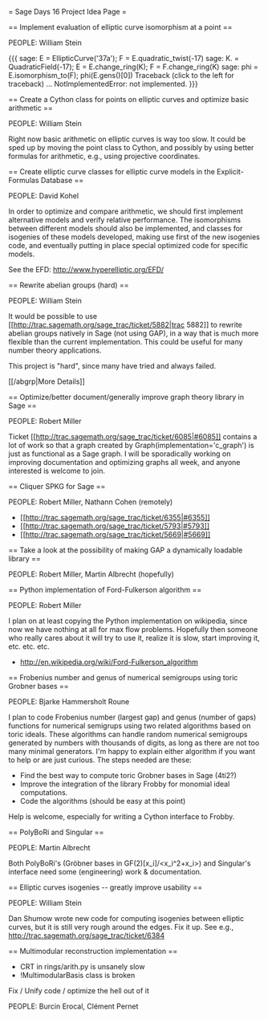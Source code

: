 = Sage Days 16 Project Idea Page =

== Implement evaluation of elliptic curve isomorphism at a point ==

PEOPLE: William Stein

{{{
sage: E = EllipticCurve('37a'); F = E.quadratic_twist(-17)
sage: K.<a> = QuadraticField(-17); E = E.change_ring(K); F = F.change_ring(K)
sage: phi = E.isomorphism_to(F); phi(E.gens()[0])
Traceback (click to the left for traceback)
...
NotImplementedError: not implemented.
}}}
  
== Create a Cython class for points on elliptic curves and optimize basic arithmetic ==

PEOPLE: William Stein

  Right now basic arithmetic on elliptic curves is way too slow.  It could be sped up by moving the point class to Cython, and possibly by using better formulas for arithmetic, e.g., using projective coordinates. 

== Create elliptic curve classes for elliptic curve models in the Explicit-Formulas Database ==

PEOPLE: David Kohel

  In order to optimize and compare arithmetic, we should first implement alternative models and verify relative performance.  The isomorphisms between different models should also be implemented, and classes for isogenies of these models developed, making use first of the new isogenies code, and eventually putting in place special optimized code for specific models.

See the EFD: http://www.hyperelliptic.org/EFD/

== Rewrite abelian groups (hard) ==

PEOPLE: William Stein

  It would be possible to use [[http://trac.sagemath.org/sage_trac/ticket/5882|trac 5882]] to rewrite abelian groups natively in Sage (not using GAP), in a way that is much more flexible than the current implementation.  This could be useful for many number theory applications.   

  This project is "hard", since many have tried and always failed.

  [[/abgrp|More Details]]

== Optimize/better document/generally improve graph theory library in Sage ==

PEOPLE: Robert Miller

  Ticket [[http://trac.sagemath.org/sage_trac/ticket/6085|#6085]] contains a lot of work so that a graph created by Graph(implementation='c_graph') is just as functional as a Sage graph. I will be sporadically working on improving documentation and optimizing graphs all week, and anyone interested is welcome to join.

== Cliquer SPKG for Sage ==

PEOPLE: Robert Miller, Nathann Cohen (remotely)

 * [[http://trac.sagemath.org/sage_trac/ticket/6355|#6355]]
  * [[http://trac.sagemath.org/sage_trac/ticket/5793|#5793]]
  * [[http://trac.sagemath.org/sage_trac/ticket/5669|#5669]]

== Take a look at the possibility of making GAP a dynamically loadable library ==

PEOPLE: Robert Miller, Martin Albrecht (hopefully)

== Python implementation of Ford-Fulkerson algorithm ==

PEOPLE: Robert Miller

I plan on at least copying the Python implementation on wikipedia, since now we have nothing at all for max flow problems. Hopefully then someone who really cares about it will try to use it, realize it is slow, start improving it, etc. etc. etc.

 * http://en.wikipedia.org/wiki/Ford-Fulkerson_algorithm

== Frobenius number and genus of numerical semigroups using toric Grobner bases ==

PEOPLE: Bjarke Hammersholt Roune

  I plan to code Frobenius number (largest gap) and genus (number of gaps) functions for numerical semigrups using two related algorithms based on toric ideals. These algorithms can handle random numerical semigroups generated by numbers with thousands of digits, as long as there are not too many minimal generators. I'm happy to explain either algorithm if you want to help or are just curious. The steps needed are these:

   * Find the best way to compute toric Grobner bases in Sage (4ti2?)
   * Improve the integration of the library Frobby for monomial ideal computations.
   * Code the algorithms (should be easy at this point)

  Help is welcome, especially for writing a Cython interface to Frobby.

== PolyBoRi and Singular ==

PEOPLE: Martin Albrecht

Both PolyBoRi's (Gröbner bases in GF(2)[x_i]/<x_i^2+x_i>) and Singular's interface need some (engineering) work & documentation.

== Elliptic curves isogenies -- greatly improve usability ==

PEOPLE: William Stein

Dan Shumow wrote new code for computing isogenies between elliptic curves, but it is still very rough around the edges.  Fix it up.  See e.g., http://trac.sagemath.org/sage_trac/ticket/6384

== Multimodular reconstruction implementation ==
   * CRT in rings/arith.py is unsanely slow
   * !MultimodularBasis class is broken

Fix / Unify code / optimize the hell out of it

PEOPLE: Burcin Erocal, Clément Pernet
